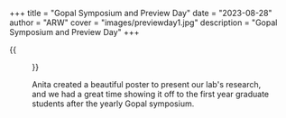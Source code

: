+++
title = "Gopal Symposium and Preview Day"
date = "2023-08-28"
author = "ARW"
cover = "images/previewday1.jpg"
description = "Gopal Symposium and Preview Day"
+++

{{<figure src="/images/previewday2.jpg" position="center" style="border-radius: 6px;" >}}

Anita created a beautiful poster to present our lab's research, and we had a great time showing it off to the first year graduate students after the yearly Gopal symposium. 
